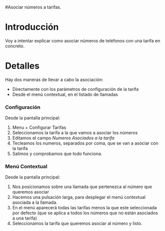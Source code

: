 #Asociar números a tarifas.

# Introducción #

Voy a intentar explicar como asociar números de teléfonos con una tarifa en concreto.


# Detalles #

Hay dos maneras de llevar a cabo la asociación:
  * Directamente con los parámetros de configuración de la tarifa
  * Desde el menú contextual, en el listado de llamadas

### Configuración ###
Desde la pantalla principal:
  1. Menu + Configurar Tarifas
  1. Seleccionamos la tarifa a la que vamos a asociar los números
  1. Editamos el campo _Numeros Asociados a la tarifa_
  1. Tecleamos los numeros, separados por coma, que se van a asociar con la tarifa
  1. Salimos y comprobamos que todo funciona.

### Menú Contextual ###
Desde la pantalla principal:
  1. Nos posicionamos sobre una llamada que pertenezca al número que queremos asociar
  1. Hacemos una pulsación larga, para desplegar el menú contextual asociada a la llamada.
  1. En el menú aparecerá todas las tarifas menos la que este seleccionada por defecto (que se aplica a todos los números que no están asociados a una tarifa)
  1. Seleccionamos la tarifa que queremos asociar al número y listo.